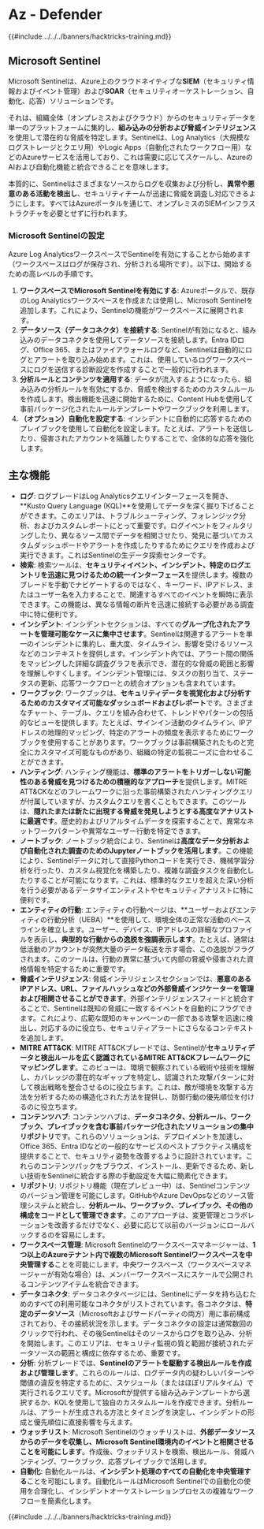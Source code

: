 # Az - Defender

{{#include ../../../banners/hacktricks-training.md}}

## Microsoft Sentinel

Microsoft Sentinelは、Azure上のクラウドネイティブな**SIEM**（セキュリティ情報およびイベント管理）および**SOAR**（セキュリティオーケストレーション、自動化、応答）ソリューションです。

それは、組織全体（オンプレミスおよびクラウド）からのセキュリティデータを単一のプラットフォームに集約し、**組み込みの分析および脅威インテリジェンス**を使用して潜在的な脅威を特定します。Sentinelは、Log Analytics（大規模なログストレージとクエリ用）やLogic Apps（自動化されたワークフロー用）などのAzureサービスを活用しており、これは需要に応じてスケールし、AzureのAIおよび自動化機能と統合できることを意味します。

本質的に、Sentinelはさまざまなソースからログを収集および分析し、**異常や悪意のある活動を検出し**、セキュリティチームが迅速に脅威を調査し対応できるようにします。すべてはAzureポータルを通じて、オンプレミスのSIEMインフラストラクチャを必要とせずに行われます。

### Microsoft Sentinelの設定

Azure Log AnalyticsワークスペースでSentinelを有効にすることから始めます（ワークスペースはログが保存され、分析される場所です）。以下は、開始するための高レベルの手順です。

1. **ワークスペースでMicrosoft Sentinelを有効にする**: Azureポータルで、既存のLog Analyticsワークスペースを作成または使用し、Microsoft Sentinelを追加します。これにより、Sentinelの機能がワークスペースに展開されます。
2. **データソース（データコネクタ）を接続する**: Sentinelが有効になると、組み込みのデータコネクタを使用してデータソースを接続します。Entra IDログ、Office 365、またはファイアウォールログなど、Sentinelは自動的にログとアラートを取り込み始めます。これは、使用しているログワークスペースにログを送信する診断設定を作成することで一般的に行われます。
3. **分析ルールとコンテンツを適用する**: データが流入するようになったら、組み込みの分析ルールを有効にするか、脅威を検出するためのカスタムルールを作成します。検出機能を迅速に開始するために、Content Hubを使用して事前パッケージ化されたルールテンプレートやワークブックを利用します。
4. **（オプション）自動化を設定する**: インシデントに自動的に応答するためのプレイブックを使用して自動化を設定します。たとえば、アラートを送信したり、侵害されたアカウントを隔離したりすることで、全体的な応答を強化します。

## 主な機能

- **ログ**: ログブレードはLog Analyticsクエリインターフェースを開き、**Kusto Query Language (KQL)**を使用してデータを深く掘り下げることができます。このエリアは、トラブルシューティング、フォレンジック分析、およびカスタムレポートにとって重要です。ログイベントをフィルタリングしたり、異なるソース間でデータを相関させたり、発見に基づいてカスタムダッシュボードやアラートを作成したりするためにクエリを作成および実行できます。これはSentinelの生データ探索センターです。
- **検索**: 検索ツールは、**セキュリティイベント、インシデント、特定のログエントリを迅速に見つけるための統一インターフェース**を提供します。複数のブレードを手動でナビゲートするのではなく、キーワード、IPアドレス、またはユーザー名を入力することで、関連するすべてのイベントを瞬時に表示できます。この機能は、異なる情報の断片を迅速に接続する必要がある調査中に特に便利です。
- **インシデント**: インシデントセクションは、すべての**グループ化されたアラートを管理可能なケースに集中させます**。Sentinelは関連するアラートを単一のインシデントに集約し、重大度、タイムライン、影響を受けるリソースなどのコンテキストを提供します。インシデント内では、アラート間の関係をマッピングした詳細な調査グラフを表示でき、潜在的な脅威の範囲と影響を理解しやすくします。インシデント管理には、タスクの割り当て、ステータスの更新、応答ワークフローとの統合オプションも含まれています。
- **ワークブック**: ワークブックは、**セキュリティデータを視覚化および分析するためのカスタマイズ可能なダッシュボードおよびレポート**です。さまざまなチャート、テーブル、クエリを組み合わせて、トレンドやパターンの包括的なビューを提供します。たとえば、サインイン活動のタイムライン、IPアドレスの地理的マッピング、特定のアラートの頻度を表示するためにワークブックを使用することがあります。ワークブックは事前構築されたものと完全にカスタマイズ可能なものがあり、組織の特定の監視ニーズに合わせることができます。
- **ハンティング**: ハンティング機能は、**標準のアラートをトリガーしない可能性のある脅威を見つけるための積極的なアプローチ**を提供します。MITRE ATT&CKなどのフレームワークに沿った事前構築されたハンティングクエリが付属していますが、カスタムクエリを書くこともできます。このツールは、**隠れたまたは新たに出現する脅威を発見しようとする高度なアナリストに最適です**。歴史的およびリアルタイムデータを探索することで、異常なネットワークパターンや異常なユーザー行動を特定できます。
- **ノートブック**: ノートブック統合により、Sentinelは**高度なデータ分析および自動化された調査のためのJupyterノートブックを活用します**。この機能により、Sentinelデータに対して直接Pythonコードを実行でき、機械学習分析を行ったり、カスタム視覚化を構築したり、複雑な調査タスクを自動化したりすることが可能になります。これは、標準的なクエリを超えた深い分析を行う必要があるデータサイエンティストやセキュリティアナリストに特に便利です。
- **エンティティの行動**: エンティティの行動ページは、**ユーザーおよびエンティティの行動分析（UEBA）**を使用して、環境全体の正常な活動のベースラインを確立します。ユーザー、デバイス、IPアドレスの詳細なプロファイルを表示し、**典型的な行動からの逸脱を強調表示します**。たとえば、通常は低活動のアカウントが突然大量のデータ転送を示す場合、この逸脱がフラグされます。このツールは、行動の異常に基づいて内部の脅威や侵害された資格情報を特定するために重要です。
- **脅威インテリジェンス**: 脅威インテリジェンスセクションでは、**悪意のあるIPアドレス、URL、ファイルハッシュなどの外部脅威インジケーターを管理および相関させることができます**。外部インテリジェンスフィードと統合することで、Sentinelは既知の脅威に一致するイベントを自動的にフラグできます。これにより、広範な既知のキャンペーンの一部である攻撃を迅速に検出し、対応するのに役立ち、セキュリティアラートにさらなるコンテキストを追加します。
- **MITRE ATT&CK**: MITRE ATT&CKブレードでは、Sentinelが**セキュリティデータと検出ルールを広く認識されているMITRE ATT&CKフレームワークにマッピングします**。このビューは、環境で観察されている戦術や技術を理解し、カバレッジの潜在的なギャップを特定し、認識された攻撃パターンに対して検出戦略を整合させるのに役立ちます。これは、敵が環境を攻撃する方法を分析するための構造化された方法を提供し、防御行動の優先順位を付けるのに役立ちます。
- **コンテンツハブ**: コンテンツハブは、**データコネクタ、分析ルール、ワークブック、プレイブックを含む事前パッケージ化されたソリューションの集中リポジトリ**です。これらのソリューションは、デプロイメントを加速し、Office 365、Entra IDなどの一般的なサービスのベストプラクティス構成を提供することで、セキュリティ姿勢を改善するように設計されています。これらのコンテンツパックをブラウズ、インストール、更新できるため、新しい技術をSentinelに統合する際の手動設定を大幅に簡素化できます。
- **リポジトリ**: リポジトリ機能（現在プレビュー中）は、Sentinelコンテンツのバージョン管理を可能にします。GitHubやAzure DevOpsなどのソース管理システムと統合し、**分析ルール、ワークブック、プレイブック、その他の構成をコードとして管理できます**。このアプローチは、変更管理とコラボレーションを改善するだけでなく、必要に応じて以前のバージョンにロールバックするのを容易にします。
- **ワークスペース管理**: Microsoft Sentinelのワークスペースマネージャーは、**1つ以上のAzureテナント内で複数のMicrosoft Sentinelワークスペースを中央管理する**ことを可能にします。中央ワークスペース（ワークスペースマネージャーが有効な場合）は、メンバーワークスペースにスケールで公開されるコンテンツアイテムを統合できます。
- **データコネクタ**: データコネクタページには、Sentinelにデータを持ち込むためのすべての利用可能なコネクタがリストされています。各コネクタは、**特定のデータソース**（Microsoftおよびサードパーティの両方）用に事前構成されており、その接続状況を示します。データコネクタの設定は通常数回のクリックで行われ、その後Sentinelはそのソースからログを取り込み、分析を開始します。このエリアは、セキュリティ監視の質と範囲が接続されたデータソースの範囲と構成に依存するため、重要です。
- **分析**: 分析ブレードでは、**Sentinelのアラートを駆動する検出ルールを作成および管理します**。これらのルールは、ログデータ内の疑わしいパターンや閾値の違反を特定するために、スケジュール（またはほぼリアルタイム）で実行されるクエリです。Microsoftが提供する組み込みテンプレートから選択するか、KQLを使用して独自のカスタムルールを作成できます。分析ルールは、アラートが生成される方法とタイミングを決定し、インシデントの形成と優先順位に直接影響を与えます。
- **ウォッチリスト**: Microsoft Sentinelのウォッチリストは、**外部データソースからのデータを収集し、Microsoft Sentinel環境内のイベントと相関させることを可能にします**。作成後、ウォッチリストを検索、検出ルール、脅威ハンティング、ワークブック、応答プレイブックで活用します。
- **自動化**: 自動化ルールは、**インシデント処理のすべての自動化を中央管理する**ことを可能にします。自動化ルールはMicrosoft Sentinelでの自動化の使用を合理化し、インシデントオーケストレーションプロセスの複雑なワークフローを簡素化します。

{{#include ../../../banners/hacktricks-training.md}}
